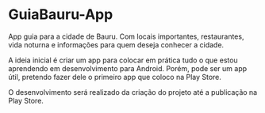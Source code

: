 # GuiaBauru-App
App guia para a cidade de Bauru. Com locais importantes, restaurantes, vida noturna e informações para quem deseja conhecer a cidade.

A ideia inicial é criar um app para colocar em prática tudo o que estou aprendendo em desenvolvimento para Android.
Porém, pode ser um app útil, pretendo fazer dele o primeiro app que coloco na Play Store.

O desenvolvimento será realizado da criação do projeto até a publicação na Play Store.
